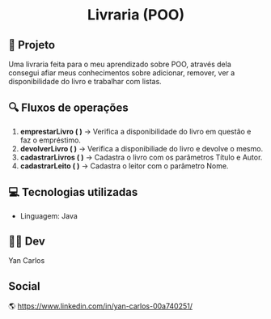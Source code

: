 <h1 align="center">
Livraria (POO) </h1>

## 📙 Projeto

Uma livraria feita para o meu aprendizado sobre POO, através dela consegui afiar meus conhecimentos sobre adicionar, remover, ver a disponibilidade do livro e trabalhar com listas.

## 🔍 Fluxos de operações

1. **emprestarLivro ( )** -> Verifica a disponibilidade do livro em questão e faz o empréstimo.
2. **devolverLivro ( )** -> Verifica a disponibiliade do livro e devolve o mesmo.
3. **cadastrarLivros ( )** -> Cadastra o livro com os parâmetros Título e Autor.
4. **cadastrarLeito ( )** -> Cadastra o leitor com o parâmetro Nome.

## 💻 Tecnologias utilizadas

- Linguagem: Java

## 👨‍💻 Dev
Yan Carlos

## Social

🌎 https://www.linkedin.com/in/yan-carlos-00a740251/
